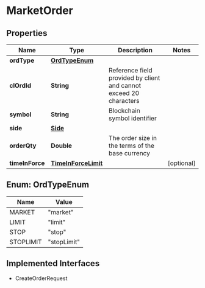 

# MarketOrder

## Properties

Name | Type | Description | Notes
------------ | ------------- | ------------- | -------------
**ordType** | [**OrdTypeEnum**](#OrdTypeEnum) |  | 
**clOrdId** | **String** | Reference field provided by client and cannot exceed 20 characters | 
**symbol** | **String** | Blockchain symbol identifier | 
**side** | [**Side**](Side.md) |  | 
**orderQty** | **Double** | The order size in the terms of the base currency | 
**timeInForce** | [**TimeInForceLimit**](TimeInForceLimit.md) |  |  [optional]



## Enum: OrdTypeEnum

Name | Value
---- | -----
MARKET | &quot;market&quot;
LIMIT | &quot;limit&quot;
STOP | &quot;stop&quot;
STOPLIMIT | &quot;stopLimit&quot;


## Implemented Interfaces

* CreateOrderRequest



